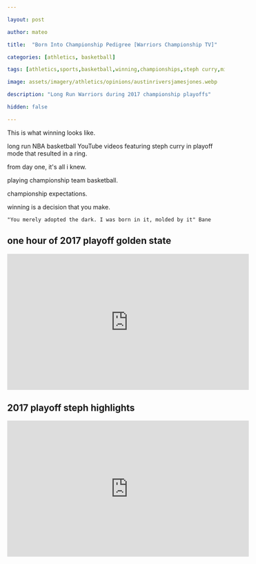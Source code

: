 ```yaml
---

layout: post

author: mateo

title:  "Born Into Championship Pedigree [Warriors Championship TV]"

categories: [athletics, basketball]

tags: [athletics,sports,basketball,winning,championships,steph curry,mindset]

image: assets/imagery/athletics/opinions/austinriversjamesjones.webp

description: "Long Run Warriors during 2017 championship playoffs"

hidden: false

---
```


This is what winning looks like.

long run NBA basketball YouTube videos featuring steph curry in playoff mode that resulted in a ring.

from day one, it's all i knew.

playing championship team basketball.

championship expectations.

winning is a decision that you make.

```quote
"You merely adopted the dark. I was born in it, molded by it" Bane
```

## one hour of 2017 playoff golden state

<iframe width="560" height="315" src="https://www.youtube.com/embed/nKduGl2A1bk?si=0Go0IrA8DTKeIOYM" title="YouTube video player" frameborder="0" allow="accelerometer; autoplay; clipboard-write; encrypted-media; gyroscope; picture-in-picture; web-share" referrerpolicy="strict-origin-when-cross-origin" allowfullscreen></iframe>

## 2017 playoff steph highlights

<iframe width="560" height="315" src="https://www.youtube.com/embed/79yNxXmWfHg?si=whQiVgezloygLBHO" title="YouTube video player" frameborder="0" allow="accelerometer; autoplay; clipboard-write; encrypted-media; gyroscope; picture-in-picture; web-share" referrerpolicy="strict-origin-when-cross-origin" allowfullscreen></iframe>
